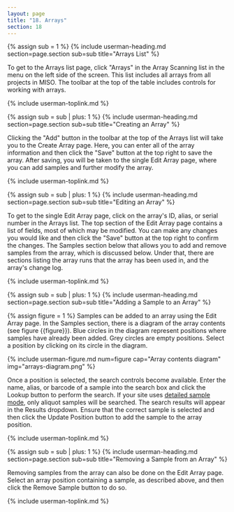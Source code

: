 ```yaml
---
layout: page
title: "18. Arrays"
section: 18
---
```



{% assign sub = 1 %}
{% include userman-heading.md section=page.section sub=sub title="Arrays List" %}

To get to the Arrays list page, click "Arrays" in the Array Scanning list in the menu on the left side of the screen.
This list includes all arrays from all projects in MISO. The toolbar at the top of the table includes controls for
working with arrays.

{% include userman-toplink.md %}


{% assign sub = sub | plus: 1 %}
{% include userman-heading.md section=page.section sub=sub title="Creating an Array" %}

Clicking the "Add" button in the toolbar at the top of the Arrays list will take you to the Create Array page. Here,
you can enter all of the array information and then click the "Save" button at the top right to save the array. After
saving, you will be taken to the single Edit Array page, where you can add samples and further modify the array.

{% include userman-toplink.md %}


{% assign sub = sub | plus: 1 %}
{% include userman-heading.md section=page.section sub=sub title="Editing an Array" %}

To get to the single Edit Array page, click on the array's ID, alias, or serial number in the Arrays list. The top
section of the Edit Array page contains a list of fields, most of which may be modified. You can make any changes you
would like and then click the "Save" button at the top right to confirm the changes. The Samples section below that
allows you to add and remove samples from the array, which is discussed below. Under that, there are sections listing
the array runs that the array has been used in, and the array's change log.

{% include userman-toplink.md %}


{% assign sub = sub | plus: 1 %}
{% include userman-heading.md section=page.section sub=sub title="Adding a Sample to an Array" %}

{% assign figure = 1 %}
Samples can be added to an array using the Edit Array page. In the Samples section, there is a diagram of the array
contents (see figure {{figure}}). Blue circles in the diagram represent positions where samples have already been
added. Grey circles are empty positions. Select a position by clicking on its circle in the diagram.

{% include userman-figure.md num=figure cap="Array contents diagram" img="arrays-diagram.png" %}

Once a position is selected, the search controls become available. Enter the name, alias, or barcode of a sample into
the search box and click the Lookup button to perform the search. If your site uses
[detailed sample mode](site_configuration.html#detailed_sample_mode), only aliquot samples will be searched. The search
results will appear in the Results dropdown. Ensure that the correct sample is selected and then click the Update
Position button to add the sample to the array position.

{% include userman-toplink.md %}


{% assign sub = sub | plus: 1 %}
{% include userman-heading.md section=page.section sub=sub title="Removing a Sample from an Array" %}

Removing samples from the array can also be done on the Edit Array page. Select an array position containing a sample,
as described above, and then click the Remove Sample button to do so.

{% include userman-toplink.md %}

